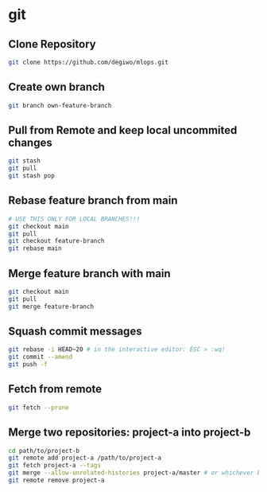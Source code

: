 # git

## Clone Repository
```sh
git clone https://github.com/degiwo/mlops.git
```

## Create own branch
```sh
git branch own-feature-branch
```

## Pull from Remote and keep local uncommited changes
```sh
git stash
git pull
git stash pop
```

## Rebase feature branch from main
```sh
# USE THIS ONLY FOR LOCAL BRANCHES!!!
git checkout main
git pull
git checkout feature-branch
git rebase main
```

## Merge feature branch with main
```sh
git checkout main
git pull
git merge feature-branch
```

## Squash commit messages
```sh
git rebase -i HEAD~20 # in the interactive editor: ESC > :wq!
git commit --amend
git push -f
```

## Fetch from remote
```sh
git fetch --prune
```

## Merge two repositories: project-a into project-b
```sh
cd path/to/project-b
git remote add project-a /path/to/project-a
git fetch project-a --tags
git merge --allow-unrelated-histories project-a/master # or whichever branch you want to merge
git remote remove project-a
```
